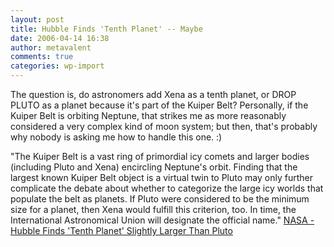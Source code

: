 ```yaml
---
layout: post
title: Hubble Finds 'Tenth Planet' -- Maybe
date: 2006-04-14 16:38
author: metavalent
comments: true
categories: wp-import
---
```

The question is, do astronomers add Xena as a tenth planet, or DROP PLUTO as a planet because it's part of the Kuiper Belt?  Personally, if the Kuiper Belt is orbiting Neptune, that strikes me as more reasonably considered a very complex kind of moon system; but then, that's probably why nobody is asking me how to handle this one. :)

"The Kuiper Belt is a vast ring of primordial icy comets and larger bodies (including Pluto and Xena) encircling Neptune's orbit. Finding that the largest known Kuiper Belt object is a virtual twin to Pluto may only further complicate the debate about whether to categorize the large icy worlds that populate the belt as planets. If Pluto were considered to be the minimum size for a planet, then Xena would fulfill this criterion, too. In time, the International Astronomical Union will designate the official name." <a href="http://www.nasa.gov/mission_pages/hubble/hst_xena_20060410.html">NASA - Hubble Finds 'Tenth Planet' Slightly Larger Than Pluto</a>
